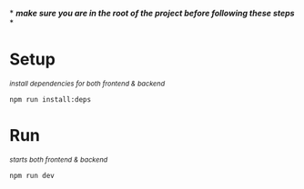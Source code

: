 \* ***make sure you are in the root of the project before following these steps*** \*

# Setup
<small><i>install dependencies for both frontend & backend</i></small>

`npm run install:deps`

# Run
<small><i>starts both frontend & backend</i></small>

`npm run dev`